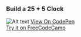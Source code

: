 ### Build a 25 + 5 Clock

![Alt text](https://user-images.githubusercontent.com/14861253/142222080-226f9175-f0f9-4dd8-9d7d-79b7264b7ac8.png)
[View On CodePen](https://codepen.io/santaeugeniaJ/full/mdMaKme) </br>
[Try it on FreeCodeCamp](https://www.freecodecamp.org/learn/front-end-development-libraries/front-end-development-libraries-projects/build-a-25--5-clock)